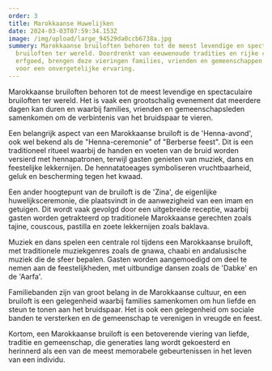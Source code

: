 ```yaml
---
order: 3
title: Marokkaanse Huwelijken
date: 2024-03-03T07:59:34.153Z
image: /img/upload/large_94529da0ccb6738a.jpg
summery: Marokkaanse bruiloften behoren tot de meest levendige en spectaculaire
  bruiloften ter wereld. Doordrenkt van eeuwenoude tradities en rijke culturele
  erfgoed, brengen deze vieringen families, vrienden en gemeenschappen samen
  voor een onvergetelijke ervaring.
---
```

Marokkaanse bruiloften behoren tot de meest levendige en spectaculaire bruiloften ter wereld. Het is vaak een grootschalig evenement dat meerdere dagen kan duren en waarbij families, vrienden en gemeenschapsleden samenkomen om de verbintenis van het bruidspaar te vieren.

Een belangrijk aspect van een Marokkaanse bruiloft is de 'Henna-avond', ook wel bekend als de "Henna-ceremonie" of "Berberse feest". Dit is een traditioneel ritueel waarbij de handen en voeten van de bruid worden versierd met hennapatronen, terwijl gasten genieten van muziek, dans en feestelijke lekkernijen. De hennatatoeages symboliseren vruchtbaarheid, geluk en bescherming tegen het kwaad.

Een ander hoogtepunt van de bruiloft is de 'Zina', de eigenlijke huwelijksceremonie, die plaatsvindt in de aanwezigheid van een imam en getuigen. Dit wordt vaak gevolgd door een uitgebreide receptie, waarbij gasten worden getrakteerd op traditionele Marokkaanse gerechten zoals tajine, couscous, pastilla en zoete lekkernijen zoals baklava.

Muziek en dans spelen een centrale rol tijdens een Marokkaanse bruiloft, met traditionele muziekgenres zoals de gnawa, chaabi en andalusische muziek die de sfeer bepalen. Gasten worden aangemoedigd om deel te nemen aan de feestelijkheden, met uitbundige dansen zoals de 'Dabke' en de 'Aarfa'.

Familiebanden zijn van groot belang in de Marokkaanse cultuur, en een bruiloft is een gelegenheid waarbij families samenkomen om hun liefde en steun te tonen aan het bruidspaar. Het is ook een gelegenheid om sociale banden te versterken en de gemeenschap te verenigen in vreugde en feest.

Kortom, een Marokkaanse bruiloft is een betoverende viering van liefde, traditie en gemeenschap, die generaties lang wordt gekoesterd en herinnerd als een van de meest memorabele gebeurtenissen in het leven van een individu.